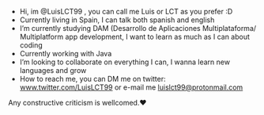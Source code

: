 - Hi,  im @LuisLCT99 , you can call me  Luis or LCT as you prefer :D 
- Currently living in Spain, I can talk both spanish and english 
- I’m currently studying DAM (Desarrollo de Aplicaciones Multiplataforma/ Multiplatform app development, I want to learn as much as I can about coding
- Currently working with Java
- I’m looking to collaborate on everything I can, I wanna learn new languages and grow
- How to reach me, you can DM me on twitter: www.twitter.com/LuisLCT99 or e-mail me luislct99@protonmail.com

Any constructive criticism is wellcomed.❤


<!---
LuisLCT99/LuisLCT99 is a ✨ special ✨ repository because its `README.md` (this file) appears on your GitHub profile.
You can click the Preview link to take a look at your changes.
--->
